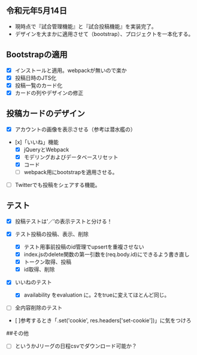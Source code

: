 ## 令和元年5月14日
- 現時点で『試合管理機能』と『試合投稿機能』を実装完了。
- デザインを大まかに適用させて（bootstrap）、プロジェクトを一本化する。

## Bootstrapの適用
- [x] インストールと適用。webpackが無いので楽か
- [x] 投稿日時のJTS化
- [x] 投稿一覧のカード化
 - [x] カードの列やデザインの修正

## 投稿カードのデザイン
- [x] アカウントの画像を表示させる（参考は潜水艦の）
- [x]「いいね」機能
  - [x] jQueryとWebpack
  - [x] モデリングおよびデータベースリセット
  - [x] コード
  - [ ] webpack用にbootstrapを適用させる。
- [ ] Twitterでも投稿をシェアする機能。

## テスト
- [x] 投稿テストは’／’の表示テストと分ける！

- [x] テスト投稿の投稿、表示、削除
  - [x] テスト用事前投稿のid管理でupsertを重複させない
  - [x] index.jsのdelete関数の第一引数を(req.body.id)にできるよう書き直し
  - [x] トークン取得、投稿
  - [x] id取得、削除

- [x] いいねのテスト
  - [x] availability をevaluation に。2をtrueに変えてほとんど同じ。
- [ ] 全内容削除のテスト
 - [ ]参考するとき「.set('cookie', res.headers['set-cookie'])」に気をつけろ

##その他
- [ ] というかJリーグの日程csvでダウンロード可能か？